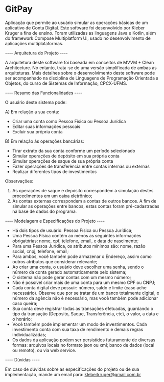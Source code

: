 # GitPay

Aplicação que permite ao usuário simular as operações básicas de um aplicativo de Conta Digital.
Este software foi desenvolvido por Kleber Kruger a fins de ensino. Foram utilizadas as linguagens Java e Kotlin,
além do framework Compose Multiplatform UI, usado no desenvolvimento de aplicações multiplataformas.


---- Arquitetura do Projeto ----

A arquitetura deste software foi baseada em conceitos de MVVM + Clean Architecture. No entanto, trata-se de uma versão
simplificada de ambas as arquiteturas. Mais detalhes sobre o desenvolvimento deste software pode ser acompanhado na 
disciplina de Linguagens de Programação Orientada a Objetos, do curso de Sistemas de Informação, CPCX-UFMS.


---- Resumo das Funcionalidades ----

O usuário deste sistema pode:

A) Em relação a sua conta:
* Criar uma conta como Pessoa Física ou Pessoa Jurídica
* Editar suas informações pessoais
* Excluir sua própria conta

B) Em relação às operações bancárias:
* Tirar extrato da sua conta conforme um período selecionado
* Simular operações de depósito em sua própria conta
* Simular operações de saque de sua própria conta
* Fazer operações de transferência entre contas internas ou externas
* Realizar diferentes tipos de investimentos

Observações: 
1) As operações de saque e depósito correspondem à simulação destes procedimentos em um caixa eletrônico; 
2) As contas externas correspondem a contas de outros bancos. A fim de simular as operações entre bancos, estas contas 
   foram pré-cadastradas na base de dados do programa.


---- Modelagem e Especificações do Projeto ----

- Há dois tipos de usuário: Pessoa Física ou Pessoa Jurídica;
- Uma Pessoa Física contém ao menos as seguintes informações obrigatórias: nome, cpf, telefone, email, e 
  data de nascimento;
- Para uma Pessoa Jurídica, os atributos mínimos são: nome, razão social, cnpj, telefone, email;
- Para ambos, você também pode armazenar o Endereço, assim como outros atributos que considerar relevante;
- Ao criar uma conta, o usuário deve escolher uma senha, sendo o número da conta gerado automaticamente pelo sistema;
- O sistema não pode gerar contas com um mesmo número;
- Não é possível criar mais de uma conta para um mesmo CPF ou CNPJ;
- Cada conta digital deve possuir: número, saldo e limite (caso ache necessário). Observe que por se tratar de um banco 
  totalmente digital, o número da agência não é necessário, mas você também pode adicionar caso queira;
- Sua conta deve registrar todas as transações efetuadas, guardando o tipo da transação (Depósito, Saque, Transferência,
  etc), o valor, a data e o horário;
- Você também pode implementar um modo de investimentos. Cada investimento conta com sua taxa de rendimento e demais 
  regras individualizadas;
- Os dados da aplicação podem ser persistidos futuramente de diversas formas: arquivos locais no formato json ou xml; 
  banco de dados (local ou remoto), ou via web service.


---- Dúvidas ----

Em caso de dúvidas sobre as especificações do projeto ou de sua implementação, mande um email para: 
kleberkruger@gmail.com.br
